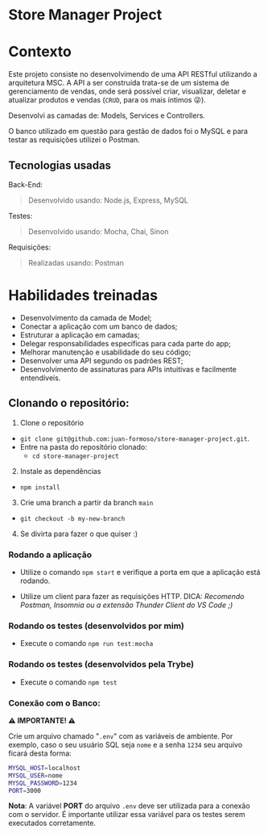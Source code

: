 # Store Manager Project

# Contexto
Este projeto consiste no desenvolvimendo de uma API RESTful utilizando a arquitetura MSC. A API a ser construída trata-se de um sistema de gerenciamento de vendas, onde será possível criar, visualizar, deletar e atualizar produtos e vendas (`CRUD`, para os mais íntimos 😜).

Desenvolvi as camadas de: Models, Services e Controllers.

O banco utilizado em questão para gestão de dados foi o MySQL e para testar as requisições utilizei o Postman.

## Tecnologias usadas

Back-End:
> Desenvolvido usando: Node.js, Express, MySQL

Testes:
> Desenvolvido usando: Mocha, Chai, Sinon

Requisições:
> Realizadas usando: Postman

# Habilidades treinadas

- Desenvolvimento da camada de Model;
- Conectar a aplicação com um banco de dados;
- Estruturar a aplicação em camadas;
- Delegar responsabilidades específicas para cada parte do app;
- Melhorar manutenção e usabilidade do seu código;
- Desenvolver uma API segundo os padrões REST;
- Desenvolvimento de assinaturas para APIs intuitivas e facilmente entendíveis.

## Clonando o repositório:

1. Clone o repositório
  * `git clone git@github.com:juan-formoso/store-manager-project.git`.
  * Entre na pasta do repositório clonado:
    * `cd store-manager-project`

2. Instale as dependências
  * `npm install`

3. Crie uma branch a partir da branch `main`
  * `git checkout -b my-new-branch`

4. Se divirta para fazer o que quiser :)

### Rodando a aplicação
- Utilize o comando `npm start` e verifique a porta em que a aplicação está rodando.

- Utilize um client para fazer as requisições HTTP.
DICA: *Recomendo Postman, Insomnia ou a extensão Thunder Client do VS Code ;)*

### Rodando os testes (desenvolvidos por mim)

- Execute o comando `npm run test:mocha`

### Rodando os testes (desenvolvidos pela Trybe)

- Execute o comando `npm test`

### Conexão com o Banco:

**⚠️ IMPORTANTE! ⚠️**

Crie um arquivo chamado "`.env`" com as variáveis de ambiente. Por exemplo, caso o seu usuário SQL seja `nome` e a senha `1234` seu arquivo ficará desta forma:

```sh
MYSQL_HOST=localhost
MYSQL_USER=nome
MYSQL_PASSWORD=1234
PORT=3000
```

**Nota**: A variável **PORT** do arquivo `.env` deve ser utilizada para a conexão com o servidor. É importante utilizar essa variável para os testes serem executados corretamente.
